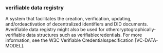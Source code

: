 ### verifiable data registry

A system that facilitates the creation, verification, updating, and/ordeactivation of decentralized identifiers and DID documents. Averifiable data registry might also be used for othercryptographically-verifiable data structures such as verifiablecredentials. For more information, see the W3C Verifiable Credentialsspecification [VC-DATA-MODEL].